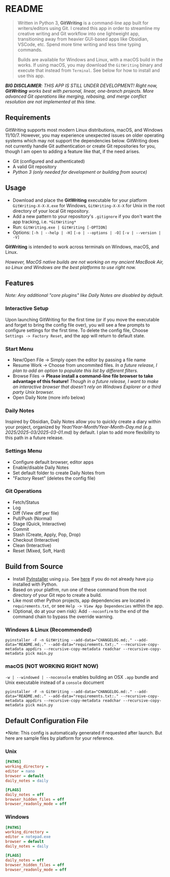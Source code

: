 # README

> Written in Python 3, **GitWriting** is a command-line app built for writers/editors using Git. I created this app in order to streamline my creative writing and Git workflow into one lightweight app, transitioning away from heavier GUI-based apps like Obsidian, VSCode, etc. Spend more time writing and less time typing commands.
>
> Builds are available for Windows and Linux, with a macOS build in the works. If using macOS, you may download the `GitWriting` binary and execute that instead from `Terminal`. See below for how to install and use this app.

***BIG DISCLAIMER**: THIS APP IS STILL UNDER DEVELOPMENT! Right now, **GitWriting** works best with personal, linear, one-branch projects. More advanced Git operations like merging, rebasing, and merge conflict resolution are not implemented at this time.*

## Requirements

GitWriting supports most modern Linux distributions, macOS, and Windows 11/10/7. However, you may experience unexpected issues on older operating systems which may not support the dependencies below. GitWriting does not currently handle Git authentication or create Git repositories for you, though I am open to adding a feature like that, if the need arises.

- Git (configured and authenticated)
- A valid Git repository
- *Python 3 (only needed for development or building from source)*

## Usage

- Download and place the **GitWriting** executable for your platform `GitWriting-X-X-X.exe` for Windows, `GitWriting-X-X-X` for Unix in the root directory of your local Git repository.
- Add a new pattern to your repository's `.gitignore` if you don't want the app tracking, i.e. `*GitWriting*`
- Run: `GitWriting.exe | GitWriting [-OPTION]`
- Options: `[-h | --help | -H]` `[-o | --options | -O]` `[-v | --version | -V]`

**GitWriting** is intended to work across terminals on Windows, macOS, and Linux.

*However, MacOS native builds are not working on my ancient MacBook Air, so Linux and Windows are the best platforms to use right now.*

## Features

*Note: Any additional "core plugins" like Daily Notes are disabled by default.*

### Interactive Setup

Upon launching GitWriting for the first time (or if you move the executable and forget to bring the config file over), you will see a few prompts to configure settings for the first time. To delete the config file, Choose `Settings -> Factory Reset`, and the app will return to default state.

### Start Menu

- New/Open File -> Simply open the editor by passing a file name
- Resume Work -> Choose from uncommited files. *In a future release, I plan to add an option to populate this list by different filters.*
- Browse Files -> **Please install a command-line file browser to take advantage of this feature!** *Though in a future release, I want to make an interactive browser that doesn't rely on Windows Explorer or a third party Unix browser.*
- Open Daily Note (more info below)

### Daily Notes

Inspired by Obsidian, Daily Notes allow you to quickly create a diary within your project, organized by *Year/Year-Month/Year-Month-Day.md (e.g. 2025/2025-03/2025-03-01.md)* by default. I plan to add more flexibility to this path in a future release.

### Settings Menu

- Configure default browser, editor apps
- Enable/disable Daily Notes
- Set default folder to create Daily Notes from
- "Factory Reset" (deletes the config file)

### Git Operations

- Fetch/Status
- Log
- Diff (View diff per file)
- Pull/Push (Normal)
- Stage (Quick, Interactive)
- Commit
- Stash (Create, Apply, Pop, Drop)
- Checkout (Interactive)
- Clean (Interactive)
- Reset (Mixed, Soft, Hard)

## Build from Source

- Install [PyInstaller](https://pyinstaller.org/en/stable/) using `pip`. See [here](https://pip.pypa.io/en/stable/installation/) if you do not already have `pip` installed with Python.
- Based on your platfrm, run one of these command from the root directory of your Git repo to create a build.
- Like most other Python projects, app dependencies are located in `requirements.txt`, or see `Help -> View App Dependencies` within the app.
- (Optional, do at your own risk): Add `--noconfirm` to the end of the command chain to bypass the override warning.

### Windows & Linux (Recommended)

`pyinstaller -F -n GitWriting --add-data="CHANGELOG.md;." --add-data="README.md;." --add-data="requirements.txt;." --recursive-copy-metadata appdirs --recursive-copy-metadata readchar --recursive-copy-metadata pick main.py`

### macOS (NOT WORKING RIGHT NOW)

`-w | --windowed | --noconsole` enables building an OSX `.app` bundle and Unix executable instead of a `console` document

`pyinstaller -F -n GitWriting --add-data="CHANGELOG.md:." --add-data="README.md:." --add-data="requirements.txt:." --recursive-copy-metadata appdirs --recursive-copy-metadata readchar --recursive-copy-metadata pick main.py`

## Default Configuration File

*Note: This config is automatically generated if requested after launch. But here are sample files by platform for your reference.

### Unix

```ini
[PATHS]
working_directory = 
editor = nano
browser = default
daily_notes = daily

[FLAGS]
daily_notes = off
browser_hidden_files = off
browser_readonly_mode = off
```

### Windows

```ini
[PATHS]
working_directory = 
editor = notepad.exe
browser = default
daily_notes = daily

[FLAGS]
daily_notes = off
browser_hidden_files = off
browser_readonly_mode = off
```
